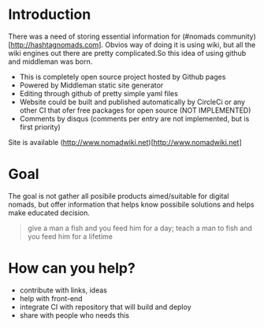 # Introduction
There was a need of storing essential information for (#nomads community)[http://hashtagnomads.com]. Obvios way of doing it is using wiki, but all the wiki engines out there are pretty complicated.So this idea of using github and middleman was born.

- This is completely open source project hosted by Github pages
- Powered by Middleman static site generator
- Editing through github of pretty simple yaml files
- Website could be built and published automatically by CircleCi or any other CI that ofer free packages for open source (NOT IMPLEMENTED)
- Comments by disqus (comments per entry are not implemented, but is first priority)

Site is available (http://www.nomadwiki.net)[http://www.nomadwiki.net]

# Goal
The goal is not gather all posibile products aimed/suitable for digital nomads, but offer information that helps know possibile solutions and helps make educated decision. 

> give a man a fish and you feed him for a day; teach a man to fish and you feed him for a lifetime

# How can you help?
- contribute with links, ideas
- help with front-end
- integrate CI with repository that will build and deploy
- share with people who needs this

